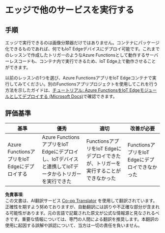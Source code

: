 <!--
CO_OP_TRANSLATOR_METADATA:
{
  "original_hash": "cc7ad255517f5f618f9c8899e6ff6783",
  "translation_date": "2025-08-24T21:45:09+00:00",
  "source_file": "4-manufacturing/lessons/3-run-fruit-detector-edge/assignment.md",
  "language_code": "ja"
}
-->
# エッジで他のサービスを実行する

## 手順

エッジで実行できるのは画像分類器だけではありません。コンテナにパッケージ化できるものであれば、何でもIoT Edgeデバイスにデプロイ可能です。これまでのレッスンで作成したトリガーのようなAzure Functionsとして動作するサーバーレスコードも、コンテナ内で実行できるため、IoT Edge上で動作させることができます。

以前のレッスンの1つを選び、Azure FunctionsアプリをIoT Edgeコンテナで実行してみてください。別のFunctionsアプリプロジェクトを使用してこれを行う方法を示したガイドは、[チュートリアル: Azure FunctionsをIoT Edgeモジュールとしてデプロイする (Microsoft Docs)](https://docs.microsoft.com/azure/iot-edge/tutorial-deploy-function?WT.mc_id=academic-17441-jabenn&view=iotedge-2020-11)で確認できます。

## 評価基準

| 基準 | 優秀 | 適切 | 改善が必要 |
| ---- | ---- | ---- | ---------- |
| Azure FunctionsアプリをIoT Edgeにデプロイする | Azure FunctionsアプリをIoT Edgeにデプロイし、IoTデバイスと連携してIoTデータからトリガーを実行できた | FunctionsアプリをIoT Edgeにデプロイできたが、トリガーを実行することができなかった | FunctionsアプリをIoT Edgeにデプロイできなかった |

**免責事項**:  
この文書は、AI翻訳サービス [Co-op Translator](https://github.com/Azure/co-op-translator) を使用して翻訳されています。正確性を期すよう努めておりますが、自動翻訳には誤りや不正確な部分が含まれる可能性があります。元の言語で記載された原文が公式な情報源と見なされるべきです。重要な情報については、専門の人間による翻訳を推奨します。本翻訳の使用に起因する誤解や誤認について、当方は一切の責任を負いません。